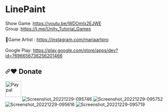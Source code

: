 # LinePaint<br />
Show Game :https://youtu.be/WDOmIx2EJWE<br />
Group :https://t.me/Unity_Tutorial_Games<br /><br />
🎨Game Artist : https://instagram.com/mariaartpro  <br /><br />
Google Play: https://play.google.com/store/apps/dev?id=7696656736256201466<br />

<h2 tabindex="-1" dir="auto"><a id="user-content-️-donate" class="anchor" aria-hidden="true" href="#️-donate"><svg class="octicon octicon-link" viewBox="0 0 16 16" version="1.1" width="16" height="16" aria-hidden="true"><path fill-rule="evenodd" d="M7.775 3.275a.75.75 0 001.06 1.06l1.25-1.25a2 2 0 112.83 2.83l-2.5 2.5a2 2 0 01-2.83 0 .75.75 0 00-1.06 1.06 3.5 3.5 0 004.95 0l2.5-2.5a3.5 3.5 0 00-4.95-4.95l-1.25 1.25zm-4.69 9.64a2 2 0 010-2.83l2.5-2.5a2 2 0 012.83 0 .75.75 0 001.06-1.06 3.5 3.5 0 00-4.95 0l-2.5 2.5a3.5 3.5 0 004.95 4.95l1.25-1.25a.75.75 0 00-1.06-1.06l-1.25 1.25a2 2 0 01-2.83 0z"></path></svg></a><g-emoji class="g-emoji" alias="heart" fallback-src="https://github.githubassets.com/images/icons/emoji/unicode/2764.png">❤️</g-emoji> Donate</h2>

<p dir="auto"><a href="https://www.paypal.com/donate/?hosted_button_id=F86F4AB65QNYL" title="https://paypal.me/Antoni" rel="nofollow"><img align="left" height="50" src="https://camo.githubusercontent.com/59cfbcf1ae58c3d6f862b1633f575920df6db1ac8974973b5e7f341a388b292d/68747470733a2f2f7777772e6d65646961666972652e636f6d2f636f6e766b65792f373264632f697a3738797337767466736c3935377a672e6a7067" alt="Paypal" data-canonical-src="https://www.mediafire.com/convkey/72dc/iz78ys7vtfsl957zg.jpg" style="max-width: 100%;"></a></p>

<br /><br />

![Screenshot_20221229-095746](https://user-images.githubusercontent.com/83016119/209945409-09fd53ae-ef18-4303-9b85-e45c0872a317.png)
![Screenshot_20221229-095752](https://user-images.githubusercontent.com/83016119/209945411-a574647d-37b5-4695-9521-3dd69f6b3307.png)
![Screenshot_20221229-095616](https://user-images.githubusercontent.com/83016119/209945412-85099a47-da81-4f91-ab27-e784331e53cb.png)
![Screenshot_20221229-095719](https://user-images.githubusercontent.com/83016119/209945413-4ee8654c-cc67-4d6f-b76b-318020c988d8.png)
